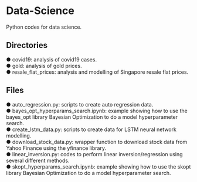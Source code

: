 # Data-Science
Python codes for data science.

Directories
-----------
● covid19: analysis of covid19 cases.  
● gold: analysis of gold prices.  
● resale_flat_prices: analysis and modelling of Singapore resale flat prices.

Files
-----
● auto_regression.py: scripts to create auto regression data.  
● bayes_opt_hyperparams_search.ipynb: example showing how to use the bayes_opt library Bayesian Optimization to do a model hyperparameter search.  
● create_lstm_data.py: scripts to create data for LSTM neural network modelling.  
● download_stock_data.py: wrapper function to download stock data from Yahoo Finance using the yfinance library.  
● linear_inversion.py: codes to perform linear inversion/regression using several different methods.  
● skopt_hyperparams_search.ipynb: example showing how to use the skopt library Bayesian Optimization to do a model hyperparameter search.  
